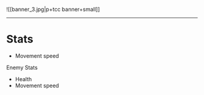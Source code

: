 ![[banner_3.jpg|p+tcc banner+small]]
____

# Stats
- Movement speed

Enemy Stats
- Health
- Movement speed